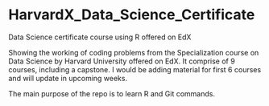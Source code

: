 # HarvardX_Data_Science_Certificate
Data Science certificate course using R offered on EdX

Showing the working of coding problems from the Specialization course on Data Science by Harvard University offered on EdX. It comprise of 9 courses, including a capstone. I would be adding material for first 6 courses and will update in upcoming weeks.

The main purpose of the repo is to learn R and Git commands.
